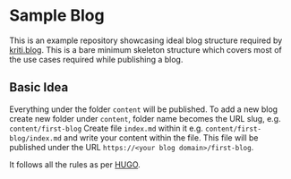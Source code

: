 # Sample Blog

This is an example repository showcasing ideal blog structure required by [kriti.blog](https://kriti.blog).
This is a bare minimum skeleton structure which covers most of the use cases required while publishing a blog.

## Basic Idea

Everything under the folder `content` will be published.
To add a new blog create new folder under `content`, folder name becomes the URL slug, e.g. `content/first-blog` 
Create file `index.md` within it e.g. `content/first-blog/index.md` and write your content within the file.
This file will be published under the URL `https://<your blog domain>/first-blog`.

It follows all the rules as per [HUGO](https://gohugo.io/documentation/).
